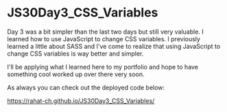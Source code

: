 # JS30Day3_CSS_Variables

Day 3 was a bit simpler than the last two days but still very valuable. I learned how to use JavaScript to change CSS variables. I previously learned a little about SASS and I've come to realize that using JavaScript to change CSS variables is way better and simpler. 

I'll be applying what I learned here to my portfolio and hope to have something cool worked up over there very soon. 

As always you can check out the deployed code below:

https://rahat-ch.github.io/JS30Day3_CSS_Variables/
